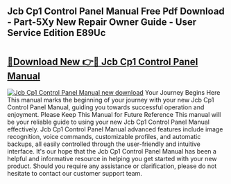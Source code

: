 ## Jcb Cp1 Control Panel Manual Free Pdf Download - Part-5Xy New Repair Owner Guide - User Service Edition E89Uc

# <h2><a href="http://cf13682.oget.top/?id=Jcb+Cp1+Control+Panel+Manual">🔗Download New 👉🔴 Jcb Cp1 Control Panel Manual</a></h2>

[![Jcb Cp1 Control Panel Manual new download](https://i.imgur.com/5g1atiW.png)](http://cf13682.oget.top/?id=Jcb+Cp1+Control+Panel+Manual)
Your Journey Begins Here This manual marks the beginning of your journey with your new Jcb Cp1 Control Panel Manual, guiding you towards successful operation and enjoyment. Please Keep This Manual for Future Reference This manual will be your reliable guide to using your new Jcb Cp1 Control Panel Manual effectively. Jcb Cp1 Control Panel Manual advanced features include image recognition, voice commands, customizable profiles, and automatic backups, all easily controlled through the user-friendly and intuitive interface. It's our hope that the Jcb Cp1 Control Panel Manual has been a helpful and informative resource in helping you get started with your new product. Should you require any assistance or clarification, please do not hesitate to contact our customer support team.
